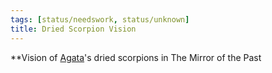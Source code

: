 ```yaml
---
tags: [status/needswork, status/unknown]
title: Dried Scorpion Vision
---
```



**Vision of [Agata](<../../../people/fey/agata.md>)'s dried scorpions in The Mirror of the Past


